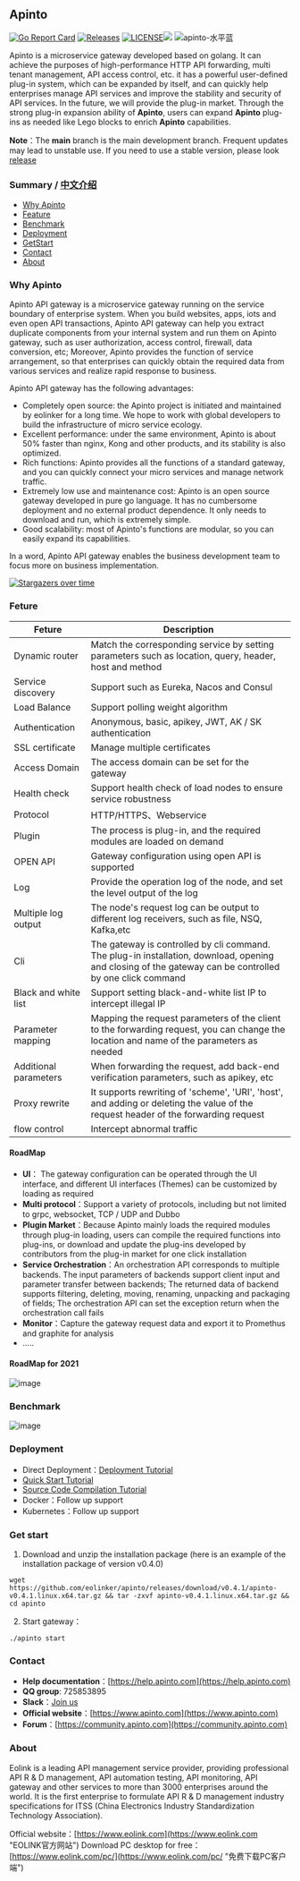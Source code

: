 ## Apinto

[![Go Report Card](https://goreportcard.com/badge/github.com/eolinker/apinto)](https://goreportcard.com/report/github.com/eolinker/apinto) [![Releases](https://img.shields.io/github/release/eolinker/apinto/all.svg?style=flat-square)](https://github.com/eolinker/apinto/releases) [![LICENSE](https://img.shields.io/github/license/eolinker/Apinto.svg?style=flat-square)](https://github.com/eolinker/apinto/blob/main/LICENSE)![](https://shields.io/github/downloads/eolinker/apinto/total)
![apinto-水平蓝](https://user-images.githubusercontent.com/25589530/149460352-751a2146-42ad-49f7-8b98-41aa889d631d.png)


Apinto is a microservice gateway developed based on golang. It can achieve the purposes of high-performance HTTP API forwarding, multi tenant management, API access control, etc. it has a powerful user-defined plug-in system, which can be expanded by itself, and can quickly help enterprises manage API services and improve the stability and security of API services. In the future, we will provide the plug-in market. Through the strong plug-in expansion ability of **Apinto**, users can expand **Apinto** plug-ins as needed like Lego blocks to enrich **Apinto** capabilities.

**Note**：The **main** branch is the main development branch. Frequent updates may lead to unstable use. If you need to use a stable version, please look [release](https://github.com/eolinker/apinto/releases)

### Summary / [中文介绍](https://github.com/eolinker/apinto/blob/main/README_CN.md)

- [Why Apinto](#WhyApinto "Why Apinto")
- [Feature](#Feature)
- [Benchmark](#Benchmark)
- [Deployment](#Deployment)
- [GetStart](#GetStart "Get Start")
- [Contact](#Contact)
- [About](#About)

### Why Apinto

Apinto API gateway is a microservice gateway running on the service boundary of enterprise system. When you build websites, apps, iots and even open API transactions, Apinto API gateway can help you extract duplicate components from your internal system and run them on Apinto gateway, such as user authorization, access control, firewall, data conversion, etc; Moreover, Apinto provides the function of service arrangement, so that enterprises can quickly obtain the required data from various services and realize rapid response to business.

Apinto API gateway has the following advantages:

- Completely open source: the Apinto project is initiated and maintained by eolinker for a long time. We hope to work with global developers to build the infrastructure of micro service ecology.
- Excellent performance: under the same environment, Apinto is about 50% faster than nginx, Kong and other products, and its stability is also optimized.
- Rich functions: Apinto provides all the functions of a standard gateway, and you can quickly connect your micro services and manage network traffic.
- Extremely low use and maintenance cost: Apinto is an open source gateway developed in pure go language. It has no cumbersome deployment and no external product dependence. It only needs to download and run, which is extremely simple.
- Good scalability: most of Apinto's functions are modular, so you can easily expand its capabilities.

In a word, Apinto API gateway enables the business development team to focus more on business implementation.

[![Stargazers over time](https://starchart.cc/eolinker/apinto.svg)](#)

### Feture

| Feture                | Description                                                  |
| --------------------- | ------------------------------------------------------------ |
| Dynamic router        | Match the corresponding service by setting parameters such as location, query, header, host and method |
| Service discovery     | Support such as Eureka, Nacos and Consul                     |
| Load Balance          | Support polling weight algorithm                             |
| Authentication        | Anonymous, basic, apikey, JWT, AK / SK authentication        |
| SSL certificate       | Manage multiple certificates                                 |
| Access Domain         | The access domain can be set for the gateway                 |
| Health check          | Support health check of load nodes to ensure service robustness |
| Protocol              | HTTP/HTTPS、Webservice                                       |
| Plugin                | The process is plug-in, and the required modules are loaded on demand |
| OPEN API              | Gateway configuration using open API is supported            |
| Log                   | Provide the operation log of the node, and set the level output of the log |
| Multiple log output   | The node's request log can be output to different log receivers, such as file, NSQ, Kafka,etc |
| Cli                   | The gateway is controlled by cli command. The plug-in installation, download, opening and closing of the gateway can be controlled by one click command |
| Black and white list  | Support setting black-and-white list IP to intercept illegal IP |
| Parameter mapping     | Mapping the request parameters of the client to the forwarding request, you can change the location and name of the parameters as needed |
| Additional parameters | When forwarding the request, add back-end verification parameters, such as apikey, etc |
| Proxy rewrite         | It supports rewriting of 'scheme', 'URI', 'host', and adding or deleting the value of the request header of the forwarding request |
| flow control          | Intercept abnormal traffic                                   |

#### RoadMap

- **UI**： The gateway configuration can be operated through the UI interface, and different UI interfaces (Themes) can be customized by loading as required
- **Multi protocol**：Support a variety of protocols, including but not limited to grpc, websocket, TCP / UDP and Dubbo
- **Plugin Market**：Because Apinto mainly loads the required modules through plug-in loading, users can compile the required functions into plug-ins, or download and update the plug-ins developed by contributors from the plug-in market for one click installation
- **Service Orchestration**：An orchestration API corresponds to multiple backends. The input parameters of backends support client input and parameter transfer between backends; The returned data of backend supports filtering, deleting, moving, renaming, unpacking and packaging of fields; The orchestration API can set the exception return when the orchestration call fails
- **Monitor**：Capture the gateway request data and export it to Promethus and graphite for analysis
- .....

#### RoadMap  for 2021

![image](https://user-images.githubusercontent.com/25589530/144804666-605e23be-b7ae-433b-a918-e08e5668d25e.png)


### Benchmark

![image](https://user-images.githubusercontent.com/25589530/149748340-dc544f79-a8f9-46f5-903d-a3af4fb8b16e.png)



### Deployment

* Direct Deployment：[Deployment Tutorial](https://help-apinto.eolink.com/?path=/quick/arrange)
* [Quick Start Tutorial](https://help-apinto.eolink.com/?path=/quick/quick_course)
* [Source Code Compilation Tutorial](https://help-apinto.eolink.com/?path=/quick/arrange)
* Docker：Follow up support
* Kubernetes：Follow up support

### Get start

1. Download and unzip the installation package (here is an example of the installation package of version v0.4.0)

```
wget https://github.com/eolinker/apinto/releases/download/v0.4.1/apinto-v0.4.1.linux.x64.tar.gz && tar -zxvf apinto-v0.4.1.linux.x64.tar.gz && cd apinto
```

2. Start gateway：

```
./apinto start
```

### Contact
- **Help documentation**：[https://help.apinto.com](https://help.apinto.com)
- **QQ group**: 725853895
- **Slack**：[Join us](https://join.slack.com/t/slack-zer6755/shared_invite/zt-u7wzqp1u-aNA0XK9Bdb3kOpN03jRmYQ)
- **Official website**：[https://www.apinto.com](https://www.apinto.com)
- **Forum**：[https://community.apinto.com](https://community.apinto.com)

### About

Eolink is a leading API management service provider, providing professional API R & D management, API automation testing, API monitoring, API gateway and other services to more than 3000 enterprises around the world. It is the first enterprise to formulate API R & D management industry specifications for ITSS (China Electronics Industry Standardization Technology Association).

Official website：[https://www.eolink.com](https://www.eolink.com "EOLINK官方网站")
Download PC desktop for free：[https://www.eolink.com/pc/](https://www.eolink.com/pc/ "免费下载PC客户端")

